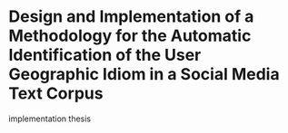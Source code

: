 # Design and Implementation of a Methodology for the Automatic Identification of the User Geographic Idiom in a Social Media Text Corpus

implementation thesis


